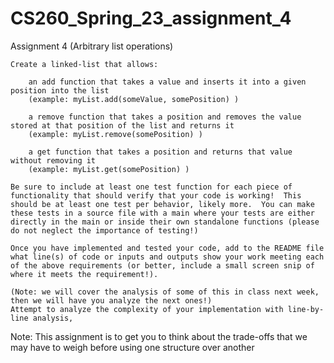 # CS260_Spring_23_assignment_4
Assignment 4 (Arbitrary list operations)

    Create a linked-list that allows:

        an add function that takes a value and inserts it into a given position into the list
        (example: myList.add(someValue, somePosition) )

        a remove function that takes a position and removes the value stored at that position of the list and returns it
        (example: myList.remove(somePosition) )

        a get function that takes a position and returns that value without removing it
        (example: myList.get(somePosition) )

    Be sure to include at least one test function for each piece of functionality that should verify that your code is working!  This should be at least one test per behavior, likely more.  You can make these tests in a source file with a main where your tests are either directly in the main or inside their own standalone functions (please do not neglect the importance of testing!)

    Once you have implemented and tested your code, add to the README file what line(s) of code or inputs and outputs show your work meeting each of the above requirements (or better, include a small screen snip of where it meets the requirement!).

    (Note: we will cover the analysis of some of this in class next week, then we will have you analyze the next ones!)
    Attempt to analyze the complexity of your implementation with line-by-line analysis,

Note: This assignment is to get you to think about the trade-offs that we may have to weigh before using one structure over another
